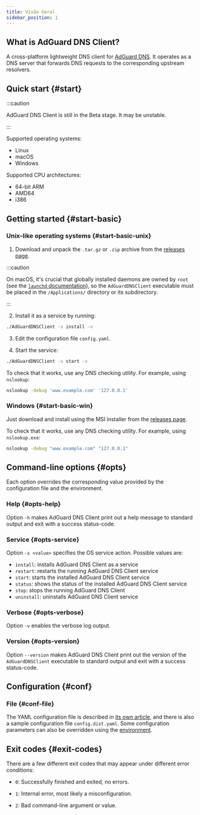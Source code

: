 ```yaml
---
title: Visão Geral
sidebar_position: 1
---
```


<!-- markdownlint-configure-file {"ul-indent":{"indent":4,"start_indent":2,"start_indented":true}} -->

## What is AdGuard DNS Client?

A cross-platform lightweight DNS client for [AdGuard DNS][agdns]. It operates as a DNS server that forwards DNS requests to the corresponding upstream resolvers.

[agdns]: https://adguard-dns.io

## Quick start {#start}

:::caution

AdGuard DNS Client is still in the Beta stage. It may be unstable.

:::

Supported operating systems:

- Linux
- macOS
- Windows

Supported CPU architectures:

- 64-bit ARM
- AMD64
- i386

## Getting started {#start-basic}

### Unix-like operating systems {#start-basic-unix}

1. Download and unpack the `.tar.gz` or `.zip` archive from the [releases page][releases].

  :::caution

  On macOS, it's crucial that globally installed daemons are owned by `root` (see the [`launchd` documentation][launchd-requirements]), so the `AdGuardDNSClient` executable must be placed in the `/Applications/` directory or its subdirectory.

  :::

2. Install it as a service by running:

  ```sh
  ./AdGuardDNSClient -s install -v
  ```

3. Edit the configuration file `config.yaml`.

4. Start the service:

  ```sh
  ./AdGuardDNSClient -s start -v
  ```

To check that it works, use any DNS checking utility. For example, using `nslookup`:

```sh
nslookup -debug 'www.example.com' '127.0.0.1'
```

[launchd-requirements]: https://developer.apple.com/library/archive/documentation/MacOSX/Conceptual/BPSystemStartup/Chapters/CreatingLaunchdJobs.html
[releases]: https://github.com/AdguardTeam/AdGuardDNSClient/releases

### Windows {#start-basic-win}

Just download and install using the MSI installer from the [releases page][releases].

To check that it works, use any DNS checking utility. For example, using `nslookup.exe`:

```sh
nslookup -debug "www.example.com" "127.0.0.1"
```

## Command-line options {#opts}

Each option overrides the corresponding value provided by the configuration file and the environment.

### Help {#opts-help}

Option `-h` makes AdGuard DNS Client print out a help message to standard output and exit with a success status-code.

### Service {#opts-service}

Option `-s <value>` specifies the OS service action. Possible values are:

- `install`: installs AdGuard DNS Client as a service
- `restart`: restarts the running AdGuard DNS Client service
- `start`: starts the installed AdGuard DNS Client service
- `status`: shows the status of the installed AdGuard DNS Client service
- `stop`: stops the running AdGuard DNS Client
- `uninstall`: uninstalls AdGuard DNS Client service

### Verbose {#opts-verbose}

Option `-v` enables the verbose log output.

### Version {#opts-version}

Option `--version` makes AdGuard DNS Client print out the version of the `AdGuardDNSClient` executable to standard output and exit with a success status-code.

## Configuration {#conf}

### File {#conf-file}

The YAML configuration file is described in [its own article][conf], and there is also a sample configuration file `config.dist.yaml`.  Some configuration parameters can also be overridden using the [environment][env].

[conf]: configuration.md
[env]: environment.md

## Exit codes {#exit-codes}

There are a few different exit codes that may appear under different error conditions:

- `0`: Successfully finished and exited, no errors.

- `1`: Internal error, most likely a misconfiguration.

- `2`: Bad command-line argument or value.

